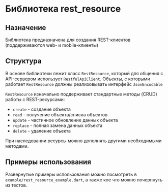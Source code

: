 # Библиотека rest_resource

## Назначение

Библиотека предназначена для создания REST-клиентов (поддерживаются web- и mobile-клиенты)

## Структура

В основе библиотеки лежит класс `RestResource`, который для общения с API-сервером использует `RestfulApiClient`. Объекты, с которыми работает `RestResource` должны реализовывать интерфейс `JsonEncodable`

`RestResource` изначально поддерживает стандартные методы (CRUD) работы с REST-ресурсами:
* `create` - создание объекта
* `read` - получение объекта/списка объектов
* `update` - частичное обновление данных объекта
* `replace` - полная замена данных объекта
* `delete` - удаление объекта

При наследовании ресурсы можно дополнять другими необходимыми методами.

## Примеры использования

Развернутые примеры использования можно посмотреть в `example/rest_resource_example.dart`, а также кое что можно почерпнуть из тестов.